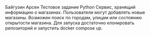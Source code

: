 Байгузин Арсен
Тестовое задание Python
Сервис, хранящий информацию о магазинах. Пользователи могут добавлять новые магазины. Возможен поиск по городам, улицам или состоянию открытости магазина.
Для запуска достаточно клонировать репозиторий и запустить docker compose up.
